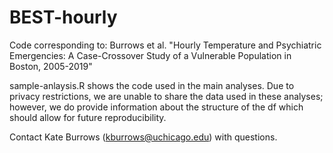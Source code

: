 # BEST-hourly
Code corresponding to: Burrows et al. "Hourly Temperature and Psychiatric Emergencies: A Case-Crossover Study of a Vulnerable Population in Boston, 2005-2019"

sample-anlaysis.R shows the code used in the main analyses. Due to privacy restrictions, we are unable to share the data used in these analyses; however, we do
provide information about the structure of the df which should allow for future reproducibility.

Contact Kate Burrows (kburrows@uchicago.edu) with questions. 
